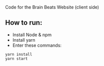 Code for the Brain Beats Website (client side)

## How to run:
* Install Node & npm
* Install yarn
* Enter these commands:
```
yarn install
yarn start
```
